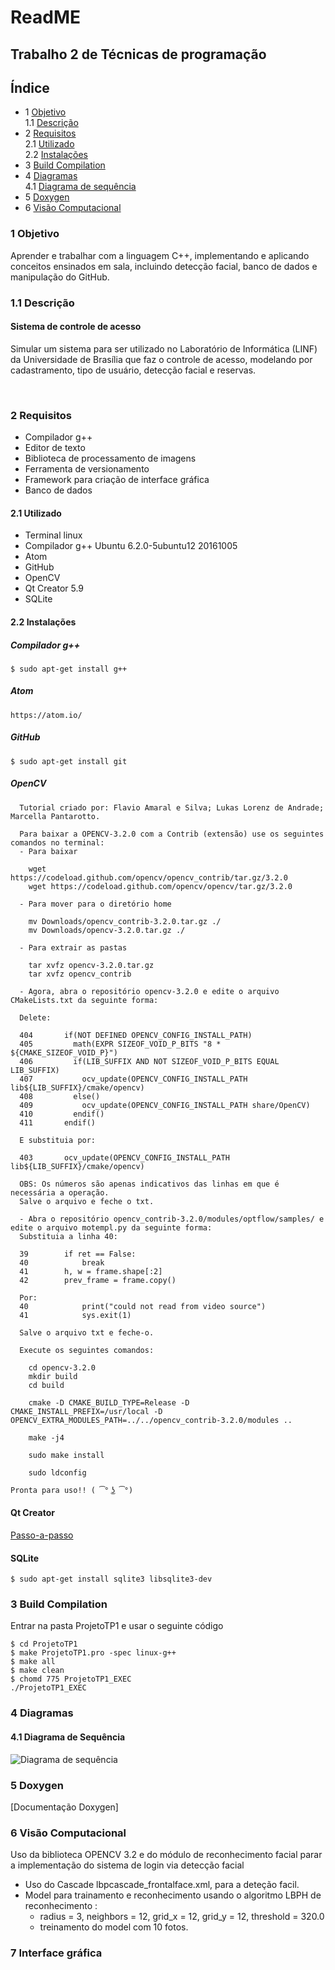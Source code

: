 # ReadME

## Trabalho 2 de Técnicas de programação


## Índice
   * 1 [Objetivo](#1-objetivo)<br />
   <t>1.1 [Descrição](#11-descrição)<br />
   * 2 [Requisitos](#2-requisitos)<br />
   <t>2.1 [Utilizado](#21-utilizado)<br />
   <t>2.2 [Instalações](#22-instalações)<br />
   * 3 [Build Compilation](#3-build-compilation)<br />
   * 4 [Diagramas](#4-diagramas)<br />
   <t> 4.1 [Diagrama de sequência](#41-diagrama-de-sequência)
   * 5 [Doxygen](#5-doxygen)
   * 6 [Visão Computacional](#6-visão-computacional)

### 1 Objetivo
 <p>
 Aprender e trabalhar com a linguagem C++, implementando e aplicando conceitos ensinados em sala, incluindo detecção facial, banco de dados e manipulação do GitHub.
 </p>

### 1.1 Descrição
#### Sistema de controle de acesso
<p>
Simular um sistema para ser utilizado no Laboratório de Informática (LINF) da Universidade de Brasília que faz o controle de acesso, modelando por cadastramento, tipo de usuário, detecção facial e reservas.
</p><br />

### 2 Requisitos

 * Compilador g++
 * Editor de texto
 * Biblioteca de processamento de imagens
 * Ferramenta de versionamento
 * Framework para criação de interface gráfica
 * Banco de dados

 #### 2.1 Utilizado

 * Terminal linux
 * Compilador g++ Ubuntu 6.2.0-5ubuntu12 20161005
 * Atom
 * GitHub
 * OpenCV
 * Qt Creator 5.9
 * SQLite

 #### 2.2 Instalações

 ##### Compilador g++

```
$ sudo apt-get install g++
```

##### Atom

```
https://atom.io/
```

##### GitHub

```
$ sudo apt-get install git
```
##### OpenCV
```
  Tutorial criado por: Flavio Amaral e Silva; Lukas Lorenz de Andrade; Marcella Pantarotto.

  Para baixar a OPENCV-3.2.0 com a Contrib (extensão) use os seguintes comandos no terminal:
  - Para baixar

  	wget https://codeload.github.com/opencv/opencv_contrib/tar.gz/3.2.0
  	wget https://codeload.github.com/opencv/opencv/tar.gz/3.2.0

  - Para mover para o diretório home

  	mv Downloads/opencv_contrib-3.2.0.tar.gz ./
  	mv Downloads/opencv-3.2.0.tar.gz ./

  - Para extrair as pastas

  	tar xvfz opencv-3.2.0.tar.gz
  	tar xvfz opencv_contrib

  - Agora, abra o repositório opencv-3.2.0 e edite o arquivo CMakeLists.txt da seguinte forma:

  Delete:

  404	    if(NOT DEFINED OPENCV_CONFIG_INSTALL_PATH)		
  405	      math(EXPR SIZEOF_VOID_P_BITS "8 * ${CMAKE_SIZEOF_VOID_P}")
  406	      if(LIB_SUFFIX AND NOT SIZEOF_VOID_P_BITS EQUAL LIB_SUFFIX)
  407	        ocv_update(OPENCV_CONFIG_INSTALL_PATH lib${LIB_SUFFIX}/cmake/opencv)
  408	      else()
  409	        ocv_update(OPENCV_CONFIG_INSTALL_PATH share/OpenCV)
  410	      endif()
  411	    endif()

  E substituia por:

  403	    ocv_update(OPENCV_CONFIG_INSTALL_PATH lib${LIB_SUFFIX}/cmake/opencv)

  OBS: Os números são apenas indicativos das linhas em que é necessária a operação.
  Salve o arquivo e feche o txt.

  - Abra o repositório opencv_contrib-3.2.0/modules/optflow/samples/ e edite o arquivo motempl.py da seguinte forma:
  Substituia a linha 40:

  39	    if ret == False:
  40	        break
  41	    h, w = frame.shape[:2]
  42	    prev_frame = frame.copy()

  Por:
  40	        print("could not read from video source")
  41	        sys.exit(1)

  Salve o arquivo txt e feche-o.

  Execute os seguintes comandos:

	cd opencv-3.2.0
	mkdir build
	cd build

	cmake -D CMAKE_BUILD_TYPE=Release -D CMAKE_INSTALL_PREFIX=/usr/local -D OPENCV_EXTRA_MODULES_PATH=../../opencv_contrib-3.2.0/modules ..

	make -j4

	sudo make install

	sudo ldconfig

Pronta para uso!! ( ͡° ͜ʖ ͡°)
```
#### Qt Creator

[Passo-a-passo](https://wiki.qt.io/Install_Qt_5_on_Ubuntu)

#### SQLite

```
$ sudo apt-get install sqlite3 libsqlite3-dev
```

### 3 Build Compilation
Entrar na pasta ProjetoTP1 e usar o seguinte código
```
$ cd ProjetoTP1
$ make ProjetoTP1.pro -spec linux-g++
$ make all
$ make clean
$ chomd 775 ProjetoTP1_EXEC
./ProjetoTP1_EXEC
```

### 4 Diagramas

#### 4.1 Diagrama de Sequência
![Diagrama de sequência](https://github.com/Marcos-/TP1-trabalho2/blob/master/assets/%C3%ADndice.png)



### 5 Doxygen

[Documentação Doxygen]


### 6 Visão Computacional

Uso da biblioteca OPENCV 3.2 e do módulo de reconhecimento facial parar a implementação do sistema de login via detecção facial
- Uso do Cascade lbpcascade_frontalface.xml, para a deteção facil.
- Model para trainamento e reconhecimento usando o algoritmo LBPH de reconhecimento :
  - radius = 3, neighbors = 12, grid_x = 12, grid_y = 12, threshold = 320.0
  - treinamento do model com 10 fotos.

### 7 Interface gráfica
